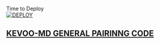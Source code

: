 Time to Deploy
    <br>
<a href='https://dashboard.heroku.com/new?template=https://github.com/ibrahimaitech/Kevoo-pairing-code'
target="_blank"><img alt='DEPLOY' src='https://img.shields.io/badge/-DEPLOY-purple?style=for-the-badge&logo=heroku&logoColor=white'/>



## KEVOO-MD GENERAL PAIRINNG CODE

   
